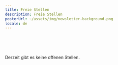 ```yaml
---
title: Freie Stellen
description: Freie Stellen
posterUrl: ~/assets/img/newsletter-background.png
locale: de
---
```


<br>
<br>
<br>

<p>Derzeit gibt es keine offenen Stellen.</p>

<!--
<a href="#" aria-label="Klicken Sie auf den Link, um das PDF herunterzuladen" target="blank"> <v-icon>mdi-file-pdf-box theme--light red--text</v-icon> Rekrutierung eines deutschsprachigen ... (M / V / X)</a>
-->

